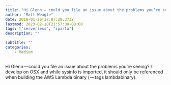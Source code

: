 ```yaml
---
title: "Hi Glenn — could you file an issue about the problems you’re seeing?"
author: "Matt Weagle"
date: 2018-01-26T17:07:28.373Z
lastmod: 2023-02-18T21:57:38-08:00
tags: ["serverless", "sparta"]
description: ""

subtitle: ""
categories: 
    - Medium
---
```


Hi Glenn — could you file an issue about the problems you’re seeing? I develop on OSX and while sysinfo is imported, it should only be referenced when building the AWS Lambda binary ( — tags lambdabinary).
